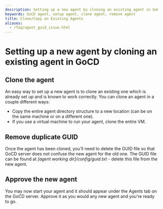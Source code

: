 ```yaml
---
description: Setting up a new agent by cloning an existing agent in GoCD
keywords: GoCD agent, setup agent, clone agent, remove agent
title: Clone/Copy an Existing Agents
aliases:
  - /faq/agent_guid_issue.html
---
```


# Setting up a new agent by cloning an existing agent in GoCD

## Clone the agent

An easy way to set up a new agent is to clone an existing one which is already set up and is known to work correctly. You can clone an agent in a couple different ways:

- Copy the entire agent directory structure to a new location (can be on the same machine or on a different one).
- If you use a virtual machine to run your agent, clone the entire VM.

## Remove duplicate GUID

Once the agent has been cloned, you'll need to delete the GUID file so that GoCD server does not confuse the new agent for the old one. The GUID file can be found at *[agent working dir]/config/guid.txt* - delete this file from the new agent.

## Approve the new agent

You may now start your agent and it should appear under the Agents tab on the GoCD server. Approve it as you would any new agent and you're ready to go.
